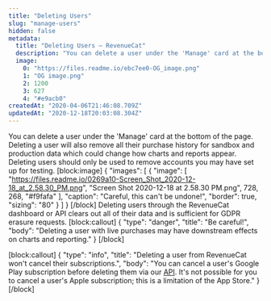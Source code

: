 ```yaml
---
title: "Deleting Users"
slug: "manage-users"
hidden: false
metadata: 
  title: "Deleting Users – RevenueCat"
  description: "You can delete a user under the 'Manage' card at the bottom of the page. Deleting a user will also remove all their purchase history for sandbox and production data which could change how charts and reports appear."
  image: 
    0: "https://files.readme.io/ebc7ee0-OG_image.png"
    1: "OG image.png"
    2: 1200
    3: 627
    4: "#e9acb0"
createdAt: "2020-04-06T21:46:08.709Z"
updatedAt: "2020-12-18T20:03:08.304Z"
---
```

You can delete a user under the 'Manage' card at the bottom of the page. Deleting a user will also remove all their purchase history for sandbox and production data which could change how charts and reports appear. Deleting users should only be used to remove accounts you may have set up for testing.
[block:image]
{
  "images": [
    {
      "image": [
        "https://files.readme.io/0269a10-Screen_Shot_2020-12-18_at_2.58.30_PM.png",
        "Screen Shot 2020-12-18 at 2.58.30 PM.png",
        728,
        268,
        "#f9fafa"
      ],
      "caption": "Careful, this can't be undone!",
      "border": true,
      "sizing": "80"
    }
  ]
}
[/block]
Deleting users through the RevenueCat dashboard or API clears out all of their data and is sufficient for GDPR erasure requests.
[block:callout]
{
  "type": "danger",
  "title": "Be careful!",
  "body": "Deleting a user with live purchases may have downstream effects on charts and reporting."
}
[/block]

[block:callout]
{
  "type": "info",
  "title": "Deleting a user from RevenueCat won't cancel their subscriptions.",
  "body": "You can cancel a user's Google Play subscription before deleting them via our [API](https://docs.revenuecat.com/reference#revoke-a-google-subscription). It's not possible for you to cancel a user's Apple subscription; this is a limitation of the App Store."
}
[/block]